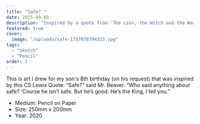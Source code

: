 ```yaml
---
title: "Safe? "
date: 2025-09-05
description: "Inspired by a quote from 'The Lion, the Witch and the Wardrobe' by C.S. Lewis"
featured: true
cover:
  image: "/uploads/safe-1757078794323.jpg"
tags:
  - "Sketch"
  - "Pencil"
order: 1
---
```


This is art I drew for my son's 8th birthday (on his request) that was inspired by this CS Lewis Quote: 
“Safe?” said Mr. Beaver. “Who said anything about safe? ‘Course he isn’t safe. But he’s good. He’s the King, I tell you.”


- Medium: Pencil on Paper
- Size: 250mm x 200mm
- Year: 2020











